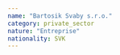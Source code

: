 ```yaml
---
name: "Bartosik Svaby s.r.o."
category: private_sector
nature: "Entreprise"
nationality: SVK
---
```

    